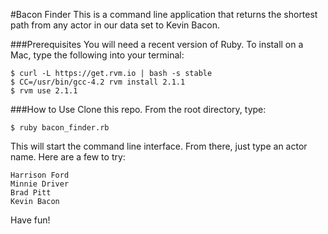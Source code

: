 #Bacon Finder
This is a command line application that returns the shortest path from any actor in our data set to Kevin Bacon.

###Prerequisites
You will need a recent version of Ruby. To install on a Mac, type the following into your terminal:

```
$ curl -L https://get.rvm.io | bash -s stable
$ CC=/usr/bin/gcc-4.2 rvm install 2.1.1
$ rvm use 2.1.1
```

###How to Use
Clone this repo. From the root directory, type:

	$ ruby bacon_finder.rb
	
This will start the command line interface. From there, just type an actor name. Here are a few to try:

```
Harrison Ford
Minnie Driver
Brad Pitt
Kevin Bacon
```

Have fun!
